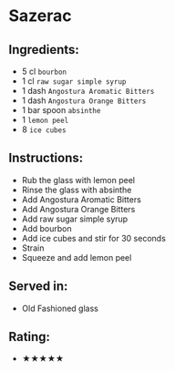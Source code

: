 # Sazerac

## Ingredients:
- 5 cl `bourbon` <!-- - 5 cl `rye whiskey` -->
- 1 cl `raw sugar simple syrup`
- 1 dash `Angostura Aromatic Bitters` <!-- - 2 dashes `Peychaud's Bitters` --> <!-- - 2 dashes `Angostura Aromatic Bitters` -->
- 1 dash `Angostura Orange Bitters` <!-- - 2 dashes `Peychaud's Bitters` --> <!-- - 2 dashes `Angostura Aromatic Bitters` -->
- 1 bar spoon `absinthe`
- 1 `lemon peel`
- 8 `ice cubes`

## Instructions:
- Rub the glass with lemon peel
- Rinse the glass with absinthe
- Add Angostura Aromatic Bitters <!-- - Add Peychaud's Bitters -->
- Add Angostura Orange Bitters <!-- - Add Peychaud's Bitters -->
- Add raw sugar simple syrup
- Add bourbon <!-- - Add rye whiskey -->
- Add ice cubes and stir for 30 seconds
- Strain
- Squeeze and add lemon peel

## Served in:
- Old Fashioned glass

## Rating:
- ★★★★★